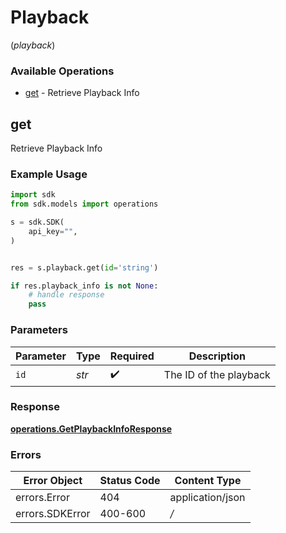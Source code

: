 # Playback
(*playback*)

### Available Operations

* [get](#get) - Retrieve Playback Info

## get

Retrieve Playback Info

### Example Usage

```python
import sdk
from sdk.models import operations

s = sdk.SDK(
    api_key="",
)


res = s.playback.get(id='string')

if res.playback_info is not None:
    # handle response
    pass
```

### Parameters

| Parameter              | Type                   | Required               | Description            |
| ---------------------- | ---------------------- | ---------------------- | ---------------------- |
| `id`                   | *str*                  | :heavy_check_mark:     | The ID of the playback |


### Response

**[operations.GetPlaybackInfoResponse](../../models/operations/getplaybackinforesponse.md)**
### Errors

| Error Object     | Status Code      | Content Type     |
| ---------------- | ---------------- | ---------------- |
| errors.Error     | 404              | application/json |
| errors.SDKError  | 400-600          | */*              |

